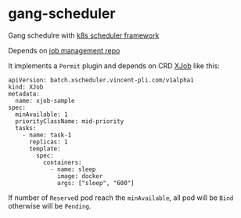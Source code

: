 # gang-scheduler
Gang schedulre with [k8s scheduler framework](https://github.com/kubernetes/enhancements/blob/master/keps/sig-scheduling/20180409-scheduling-framework.md)

Depends on [job management repo](https://github.com/vincent-pli/job-management) 

It implements a `Permit` plugin and depends on CRD [XJob](https://github.com/vincent-pli/job-management/blob/master/pkg/apis/job/v1alpha1/xjob_types.go) like this:
```
apiVersion: batch.xscheduler.vincent-pli.com/v1alpha1
kind: XJob
metadata:
  name: xjob-sample
spec:
  minAvailable: 1
  priorityClassName: mid-priority
  tasks:
    - name: task-1
      replicas: 1
      template:
        spec:
          containers:
            - name: sleep
              image: docker
              args: ["sleep", "600"]
```

If number of `Reserve`d pod reach the `minAvailable`, all pod will be `Bind` otherwise will be `Pending`.

